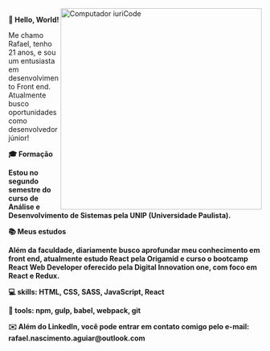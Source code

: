 <img src="https://raw.githubusercontent.com/MicaelliMedeiros/micaellimedeiros/master/image/computer-illustration.png" min-width="400px" max-width="400px" width="400px" align="right" alt="Computador iuriCode">

<p align="left"> <strong>👋 Hello, World! </strong>




<p align="left"> Me chamo Rafael, tenho 21 anos, e sou um entusiasta em desenvolvimento Front end. </br>
Atualmente busco oportunidades como desenvolvedor júnior! </br> </p>

<p align="left"> <strong>🎓 Formação 

Estou no segundo semestre do curso de Análise e Desenvolvimento de Sistemas pela UNIP (Universidade Paulista). 
</p>

<p align="left"> <strong>📚 Meus estudos </strong>

Além da faculdade, diariamente busco aprofundar meu conhecimento em front end, atualmente estudo React pela Origamid e curso o bootcamp React Web Developer oferecido pela Digital Innovation one, com foco em React e Redux.
</p>

<p align="left">
  💻 skills: <strong>HTML, CSS, SASS, JavaScript, React</strong>
</p>

<p align="left">
    🔨 tools: <strong>npm, gulp, babel, webpack, git </strong>
</p>

<p align="left"> ✉️ Além do LinkedIn, você pode entrar em contato comigo pelo e-mail: rafael.nascimento.aguiar@outlook.com </p>


